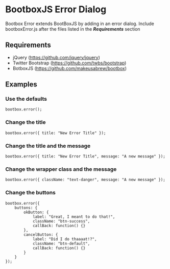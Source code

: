 # BootboxJS Error Dialog
Bootbox Error extends BootBoxJS by adding in an error dialog. Include bootboxError.js after the files listed in the ***Requirements*** section

## Requirements
- jQuery (https://github.com/jquery/jquery)
- Twitter Bootstrap (https://github.com/twbs/bootstrap)
- BotboxJS (https://github.com/makeusabrew/bootbox)

## Examples

### Use the defaults
`bootbox.error();`

### Change the title
`bootbox.error({ title: "New Error Title" });`

### Change the title and the message
`bootbox.error({ title: "New Error Title", message: "A new message" });`

### Change the wrapper class and the message
`bootbox.error({ className: "text-danger", message: "A new message" });`

### Change the buttons
```
bootbox.error({ 
    buttons: { 
        okButton: {
            label: "Great, I meant to do that!",
            className: "btn-success", 
            callBack: function() {} 
        },
        cancelButton: {
            label: "Did I do thaaaat!?",
            className: "btn-default", 
            callBack: function() {} 
        }
    }
});
```
